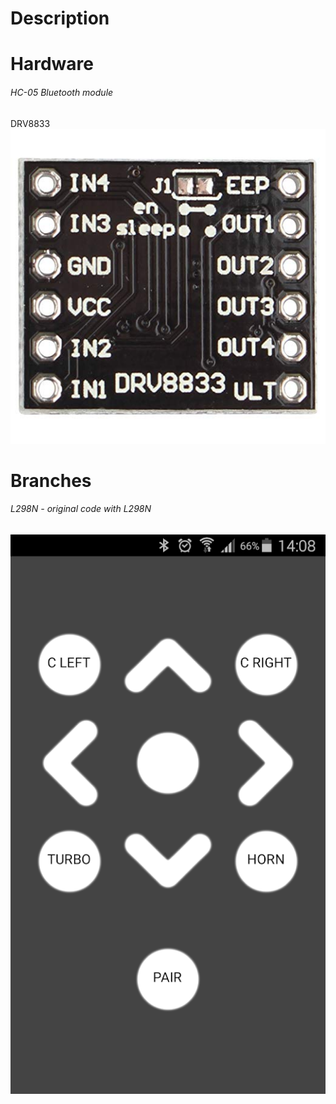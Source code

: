 # Description
# Hardware
###### HC-05 Bluetooth module
DRV8833
[![drv8833](images/drv8833.jpg)](https://ebldc.com/?p=264)



# Branches
###### L298N - original code with L298N
[![Tank Bluetooth Controller](images/tank_bluetooth_controller.png)](https://play.google.com/store/apps/details?id=appinventor.ai_garylcyhk.Tank_Bluetooth_Controller_copy)
